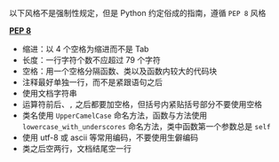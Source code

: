 以下风格不是强制性规定，但是 Python 约定俗成的指南，遵循 `PEP 8` 风格

[**PEP 8**](https://peps.python.org/pep-0008/)
- 缩进：以 4 个空格为缩进而不是 Tab
- 长度：一行字符个数不应超过 79 个字符
- 空格：用一个空格分隔函数、类以及函数内较大的代码块
- 注释最好单独一行，而不是紧跟语句之后
- 使用文档字符串
- 运算符前后、`,` 之后都要加空格，但括号内紧贴括号部分不要使用空格
- 类名使用 `UpperCamelCase` 命名方法，函数与方法使用 `lowercase_with_underscores` 命名方法，类中函数第一个参数总是 `self`
- 使用 utf-8 或 ascii 等常用编码，不要使用生僻编码
- 类之后空两行，文档结尾空一行